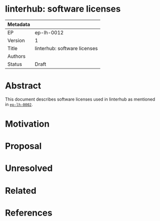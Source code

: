 # linterhub: software licenses

| Metadata     |                                         |
| ------------ |-----------------------------------------|
| EP           | ep-lh-0012                              |
| Version      | 1                                       |
| Title        | linterhub: software licenses            |
| Authors      |                                         |
| Status       | Draft                                   |

# Abstract

This document describes software licenses used in linterhub as mentioned in [`ep-lh-0002`](#related).

# Motivation

# Proposal

# Unresolved

# Related

# References
